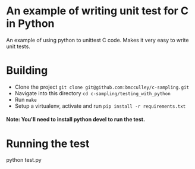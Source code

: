 # An example of writing unit test for C in Python 

An example of using python to unittest C code. Makes it very easy to 
write unit tests.

# Building

 * Clone the project `git clone git@github.com:bmcculley/c-sampling.git`
 * Navigate into this directory `cd c-sampling/testing_with_python` 
 * Run `make`
 * Setup a virtualenv, activate and run `pip install -r requirements.txt`

#### Note: You'll need to install python devel to run the test.

# Running the test

python test.py
